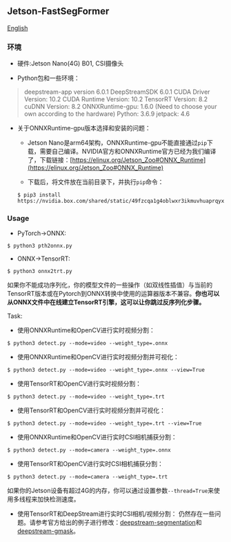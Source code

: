 ## Jetson-FastSegFormer

[English](https://github.com/caixiongjiang/FastSegFormer-pyqt/blob/main/jetson-FastSegFormer/README_CH.md)

### 环境

* 硬件:Jetson Nano(4G) B01, CSI摄像头

* Python包和一些环境：

> deepstream-app version 6.0.1
> DeepStreamSDK 6.0.1
> CUDA Driver Version: 10.2
> CUDA Runtime Version: 10.2
> TensorRT Version: 8.2
> cuDNN Version: 8.2
> ONNXRuntime-gpu: 1.6.0 (Need to choose your own according to the hardware)
> Python: 3.6.9
> jetpack: 4.6

* 关于ONNXRuntime-gpu版本选择和安装的问题：
    * Jetson Nano是arm64架构，ONNXRuntime-gpu不能直接通过`pip`下载，需要自己编译。NVIDIA官方和ONNXRuntime官方已经为我们编译了，下载链接：[https://elinux.org/Jetson_Zoo#ONNX_Runtime](https://elinux.org/Jetson_Zoo#ONNX_Runtime)

    * 下载后，将文件放在当前目录下，并执行`pip`命令：
    ```shell
    $ pip3 install https://nvidia.box.com/shared/static/49fzcqa1g4oblwxr3ikmuvhuaprqyxb7.whl
    ```
### Usage

* PyTorch->ONNX:
```shell
$ python3 pth2onnx.py
```
* ONNX->TensorRT:
```shell
$ python3 onnx2trt.py
```
如果你不能成功序列化，你的模型文件的一些操作（如双线性插值）与当前的TensorRT版本或在Pytorch到ONNX转换中使用的运算器版本不兼容。**你也可以从ONNX文件中在线建立TensorRT引擎，这可以让你跳过反序列化步骤。**

Task:

* 使用ONNXRuntime和OpenCV进行实时视频分割：
```shell
$ python3 detect.py --mode=video --weight_type=.onnx 
```
* 使用ONNXRuntime和OpenCV进行实时视频分割并可视化：
```shell
$ python3 detect.py --mode=video --weight_type=.onnx --view=True
```
* 使用TensorRT和OpenCV进行实时视频分割：
```shell
$ python3 detect.py --mode=video --weight_type=.trt
```
* 使用TensorRT和OpenCV进行实时视频分割并可视化：
```shell
$ python3 detect.py --mode=video --weight_type=.trt --view=True
```
* 使用ONNXRuntime和OpenCV进行实时CSI相机捕获分割：
```shell
$ python3 detect.py --mode=camera --weight_type=.onnx 
```
* 使用TensorRT和OpenCV进行实时CSI相机捕获分割：
```shell
$ python3 detect.py --mode=camera --weight_type=.trt 
```

如果你的Jetson设备有超过4G的内存，你可以通过设置参数`--thread=True`来使用多线程来加快检测速度。

* 使用TensorRT和DeepStream进行实时CSI相机/视频分割：
仍然存在一些问题。请参考官方给出的例子进行修改：[deepstream-segmentation](https://github.com/NVIDIA-AI-IOT/deepstream_python_apps/tree/master/apps/deepstream-segmentation)和[deepstream-gmask](https://github.com/NVIDIA-AI-IOT/deepstream_python_apps/tree/master/apps/deepstream-segmask)。